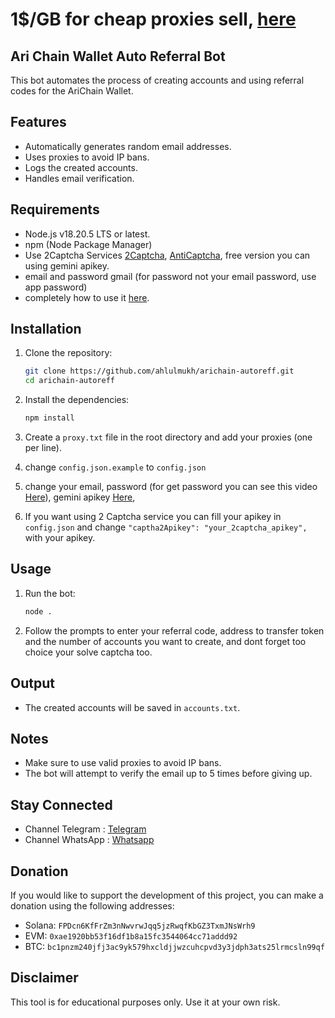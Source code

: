 
# 1$/GB for cheap proxies sell, [here](https://t.me/cheapproxie)



## Ari Chain Wallet Auto Referral Bot

This bot automates the process of creating accounts and using referral codes for the AriChain Wallet.

## Features

- Automatically generates random email addresses.
- Uses proxies to avoid IP bans.
- Logs the created accounts.
- Handles email verification.

## Requirements

- Node.js v18.20.5 LTS or latest.
- npm (Node Package Manager)
- Use 2Captcha Services [2Captcha](https://2captcha.com/), [AntiCaptcha](https://anti-captcha.com/), free version you can using gemini apikey.
- email and password gmail (for password not your email password, use app password)
- completely how to use it [here](https://youtu.be/_rAoQeKpEtM?si=SLicWKn-AurwE8oa).

## Installation

1. Clone the repository:

   ```sh
   git clone https://github.com/ahlulmukh/arichain-autoreff.git
   cd arichain-autoreff
   ```

2. Install the dependencies:

   ```sh
   npm install
   ```

3. Create a `proxy.txt` file in the root directory and add your proxies (one per line).

4. change `config.json.example` to `config.json`

5. change your email, password (for get password you can see this video [Here](https://youtu.be/_rAoQeKpEtM?si=SLicWKn-AurwE8oa)), gemini apikey [Here](https://aistudio.google.com/app/apikey),

6. If you want using 2 Captcha service you can fill your apikey in `config.json` and change `"captha2Apikey": "your_2captcha_apikey",` with your apikey.

## Usage

1. Run the bot:

   ```sh
   node .
   ```

2. Follow the prompts to enter your referral code, address to transfer token and the number of accounts you want to create, and dont forget too choice your solve captcha too.

## Output

- The created accounts will be saved in `accounts.txt`.

## Notes

- Make sure to use valid proxies to avoid IP bans.
- The bot will attempt to verify the email up to 5 times before giving up.

## Stay Connected

- Channel Telegram : [Telegram](https://t.me/elpuqus)
- Channel WhatsApp : [Whatsapp](https://whatsapp.com/channel/0029VavBRhGBqbrEF9vxal1R)

## Donation

If you would like to support the development of this project, you can make a donation using the following addresses:

- Solana: `FPDcn6KfFrZm3nNwvrwJqq5jzRwqfKbGZ3TxmJNsWrh9`
- EVM: `0xae1920bb53f16df1b8a15fc3544064cc71addd92`
- BTC: `bc1pnzm240jfj3ac9yk579hxcldjjwzcuhcpvd3y3jdph3ats25lrmcsln99qf`

## Disclaimer

This tool is for educational purposes only. Use it at your own risk.

